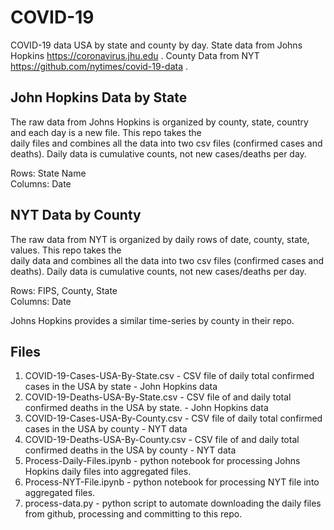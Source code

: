 # COVID-19

COVID-19 data USA by state and county by day. State data from Johns Hopkins https://coronavirus.jhu.edu . County Data from NYT https://github.com/nytimes/covid-19-data .

## John Hopkins Data by State

The raw data from Johns Hopkins is organized by county, state, country and each day is a new file. This repo takes the  
daily files and combines all the data into two csv files (confirmed cases and deaths). Daily data is cumulative counts, not new cases/deaths per day.

Rows: State Name  
Columns: Date

## NYT Data by County

The raw data from NYT is organized by daily rows of date, county, state, values. This repo takes the  
daily data and combines all the data into two csv files (confirmed cases and deaths). Daily data is cumulative counts, not new cases/deaths per day.

Rows: FIPS, County, State  
Columns: Date

Johns Hopkins provides a similar time-series by county in their repo.

## Files

1. COVID-19-Cases-USA-By-State.csv - CSV file of daily total confirmed cases in the USA by state - John Hopkins data
2. COVID-19-Deaths-USA-By-State.csv - CSV file of and daily total confirmed deaths in the USA by state. - John Hopkins data
3. COVID-19-Cases-USA-By-County.csv - CSV file of daily total confirmed cases in the USA by county - NYT data
4. COVID-19-Deaths-USA-By-County.csv - CSV file of and daily total confirmed deaths in the USA by county - NYT data
5. Process-Daily-Files.ipynb - python notebook for processing Johns Hopkins daily files into aggregated files.
6. Process-NYT-File.ipynb - python notebook for processing NYT file into aggregated files.
7. process-data.py - python script to automate downloading the daily files from github, processing and committing to this repo.
